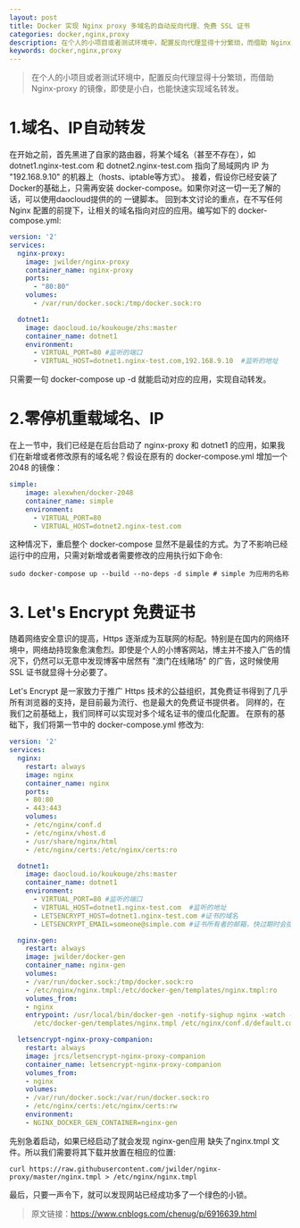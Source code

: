 ```yaml
---
layout: post
title: Docker 实现 Nginx proxy 多域名的自动反向代理、免费 SSL 证书
categories: docker,nginx,proxy
description: 在个人的小项目或者测试环境中，配置反向代理显得十分繁琐，而借助 Nginx-proxy 的镜像，即使是小白，也能快速实现域名转发。
keywords: docker,nginx,proxy
---
```


> 在个人的小项目或者测试环境中，配置反向代理显得十分繁琐，而借助 Nginx-proxy 的镜像，即使是小白，也能快速实现域名转发。

# 1.域名、IP自动转发

在开始之前，首先黑进了自家的路由器，将某个域名（甚至不存在），如 dotnet1.nginx-test.com 和 dotnet2.nginx-test.com 指向了局域网内 IP 为 "192.168.9.10" 的机器上（hosts、iptable等方式）。
接着，假设你已经安装了 Docker的基础上，只需再安装 docker-compose。如果你对这一切一无了解的话，可以使用daocloud提供的的 一键脚本。
回到本文讨论的重点，在不写任何 Nginx 配置的前提下，让相关的域名指向对应的应用。编写如下的 docker-compose.yml:

```YAML
version: '2'
services:
  nginx-proxy:
    image: jwilder/nginx-proxy
    container_name: nginx-proxy
    ports:
      - "80:80"
    volumes:
      - /var/run/docker.sock:/tmp/docker.sock:ro

  dotnet1:
    image: daocloud.io/koukouge/zhs:master
    container_name: dotnet1
    environment:
      - VIRTUAL_PORT=80 #监听的端口
      - VIRTUAL_HOST=dotnet1.nginx-test.com,192.168.9.10  #监听的地址
```

只需要一句 docker-compose up -d 就能启动对应的应用，实现自动转发。

# 2.零停机重载域名、IP

在上一节中，我们已经是在后台启动了 nginx-proxy 和 dotnet1 的应用，如果我们在新增或者修改原有的域名呢？假设在原有的 docker-compose.yml 增加一个 2048 的镜像：

```YAML
simple:
    image: alexwhen/docker-2048
    container_name: simple
    environment:
      - VIRTUAL_PORT=80
      - VIRTUAL_HOST=dotnet2.nginx-test.com
```

这种情况下，重启整个 docker-compose 显然不是最佳的方式。为了不影响已经运行中的应用，只需对新增或者需要修改的应用执行如下命令:

```sudo docker-compose up --build --no-deps -d simple # simple 为应用的名称```

# 3. Let's Encrypt 免费证书

随着网络安全意识的提高，Https 逐渐成为互联网的标配。特别是在国内的网络环境中，网络劫持现象愈演愈烈。即使是个人的小博客网站，博主并不接入广告的情况下，仍然可以无意中发现博客中居然有 "澳门在线赌场" 的广告，这时候使用 SSL 证书就显得十分必要了。

Let's Encrypt 是一家致力于推广 Https 技术的公益组织，其免费证书得到了几乎所有浏览器的支持，是目前最为流行、也是最大的免费证书提供者。
同样的，在我们之前基础上，我们同样可以实现对多个域名证书的傻瓜化配置。
在原有的基础下，我们将第一节中的 docker-compose.yml 修改为:

```YAML
version: '2'
services:
  nginx:
    restart: always
    image: nginx
    container_name: nginx
    ports:
    - 80:80
    - 443:443
    volumes:
    - /etc/nginx/conf.d
    - /etc/nginx/vhost.d
    - /usr/share/nginx/html
    - /etc/nginx/certs:/etc/nginx/certs:ro

  dotnet1:
    image: daocloud.io/koukouge/zhs:master
    container_name: dotnet1
    environment:
      - VIRTUAL_PORT=80 #监听的端口
      - VIRTUAL_HOST=dotnet1.nginx-test.com  #监听的地址
      - LETSENCRYPT_HOST=dotnet1.nginx-test.com #证书的域名
      - LETSENCRYPT_EMAIL=someone@simple.com #证书所有者的邮箱，快过期时会提醒

  nginx-gen:
    restart: always
    image: jwilder/docker-gen
    container_name: nginx-gen
    volumes:
    - /var/run/docker.sock:/tmp/docker.sock:ro
    - /etc/nginx/nginx.tmpl:/etc/docker-gen/templates/nginx.tmpl:ro
    volumes_from:
    - nginx
    entrypoint: /usr/local/bin/docker-gen -notify-sighup nginx -watch -wait 5s:30s
      /etc/docker-gen/templates/nginx.tmpl /etc/nginx/conf.d/default.conf

  letsencrypt-nginx-proxy-companion:
    restart: always
    image: jrcs/letsencrypt-nginx-proxy-companion
    container_name: letsencrypt-nginx-proxy-companion
    volumes_from:
    - nginx
    volumes:
    - /var/run/docker.sock:/var/run/docker.sock:ro
    - /etc/nginx/certs:/etc/nginx/certs:rw
    environment:
    - NGINX_DOCKER_GEN_CONTAINER=nginx-gen
```

先别急着启动，如果已经启动了就会发现 nginx-gen应用 缺失了nginx.tmpl 文件。所以我们需要将其下载并放置在相应的位置:

```curl https://raw.githubusercontent.com/jwilder/nginx-proxy/master/nginx.tmpl > /etc/nginx/nginx.tmpl```

最后，只要一声令下，就可以发现网站已经成功多了一个绿色的小锁。

> 原文链接：<https://www.cnblogs.com/chenug/p/6916639.html>
